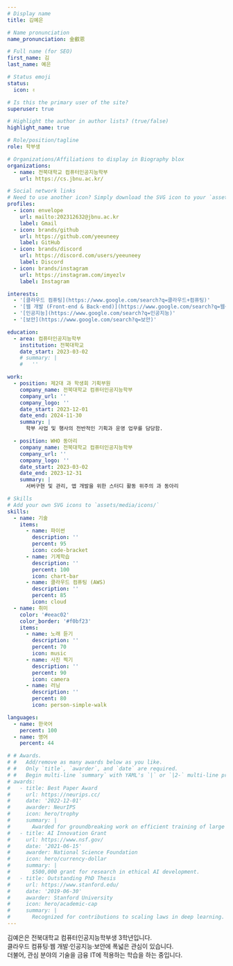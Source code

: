 ```yaml
---
# Display name
title: 김예은

# Name pronunciation
name_pronunciation: 金叡恩

# Full name (for SEO)
first_name: 김
last_name: 예은

# Status emoji
status:
  icon: ✌️

# Is this the primary user of the site?
superuser: true

# Highlight the author in author lists? (true/false)
highlight_name: true

# Role/position/tagline
role: 학부생

# Organizations/Affiliations to display in Biography blox
organizations:
  - name: 전북대학교 컴퓨터인공지능학부
    url: https://cs.jbnu.ac.kr/

# Social network links
# Need to use another icon? Simply download the SVG icon to your `assets/media/icons/` folder.
profiles:
  - icon: envelope
    url: mailto:202312632@jbnu.ac.kr
    label: Gmail
  - icon: brands/github
    url: https://github.com/yeeuneey
    label: GitHub
  - icon: brands/discord
    url: https://discord.com/users/yeeuneey
    label: Discord
  - icon: brands/instagram
    url: https://instagram.com/imyezlv
    label: Instagram

interests:
  - '[클라우드 컴퓨팅](https://www.google.com/search?q=클라우드+컴퓨팅)'
  - '[웹 개발 (Front-end & Back-end)](https://www.google.com/search?q=웹+개발+Front-end+Back-end)'
  - '[인공지능](https://www.google.com/search?q=인공지능)'
  - '[보안](https://www.google.com/search?q=보안)'

education:
  - area: 컴퓨터인공지능학부
    institution: 전북대학교
    date_start: 2023-03-02
    # summary: |
    #   ''

work:
  - position: 제2대 과 학생회 기획부원
    company_name: 전북대학교 컴퓨터인공지능학부
    company_url: ''
    company_logo: ''
    date_start: 2023-12-01
    date_end: 2024-11-30
    summary: |
      학부 사업 및 행사의 전반적인 기획과 운영 업무를 담당함.

  - position: WHO 동아리
    company_name: 전북대학교 컴퓨터인공지능학부
    company_url: ''
    company_logo: ''
    date_start: 2023-03-02
    date_end: 2023-12-31
    summary: |
      서버구현 및 관리, 앱 개발을 위한 스터디 활동 위주의 과 동아리

# Skills
# Add your own SVG icons to `assets/media/icons/`
skills: 
  - name: 기술
    items:
      - name: 파이썬
        description: ''
        percent: 95
        icon: code-bracket
      - name: 기계학습
        description: ''
        percent: 100
        icon: chart-bar
      - name: 클라우드 컴퓨팅 (AWS)
        description: ''
        percent: 85
        icon: cloud
  - name: 취미
    color: '#eeac02'
    color_border: '#f0bf23'
    items:
      - name: 노래 듣기
        description: ''
        percent: 70
        icon: music
      - name: 사진 찍기
        description: ''
        percent: 90
        icon: camera
      - name: 러닝
        description: ''
        percent: 80
        icon: person-simple-walk

languages:
  - name: 한국어
    percent: 100
  - name: 영어
    percent: 44

# # Awards.
# #   Add/remove as many awards below as you like.
# #   Only `title`, `awarder`, and `date` are required.
# #   Begin multi-line `summary` with YAML's `|` or `|2-` multi-line prefix and indent 2 spaces below.
# awards:
#   - title: Best Paper Award
#     url: https://neurips.cc/
#     date: '2022-12-01'
#     awarder: NeurIPS
#     icon: hero/trophy
#     summary: |
#       Awarded for groundbreaking work on efficient training of large models.
#   - title: AI Innovation Grant
#     url: https://www.nsf.gov/
#     date: '2021-06-15'
#     awarder: National Science Foundation
#     icon: hero/currency-dollar
#     summary: |
#       $500,000 grant for research in ethical AI development.
#   - title: Outstanding PhD Thesis
#     url: https://www.stanford.edu/
#     date: '2019-06-30'
#     awarder: Stanford University
#     icon: hero/academic-cap
#     summary: |
#       Recognized for contributions to scaling laws in deep learning.
---
```


김예은은 전북대학교 컴퓨터인공지능학부생 3학년입니다. <br>
클라우드 컴퓨팅·웹 개발·인공지능·보안에 폭넓은 관심이 있습니다. <br>
더불어, 관심 분야의 기술을 금융 IT에 적용하는 학습을 하는 중입니다. <br>